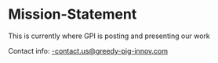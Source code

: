 # Mission-Statement
This is currently where GPI is posting and presenting our work


Contact info:
-contact.us@greedy-pig-innov.com
